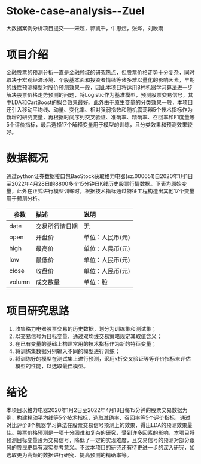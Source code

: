 # Stoke-case-analysis--Zuel
大数据案例分析项目提交——宋超，郭凯千，牛思煜，张烨，刘欣雨
# 项目介绍

金融股票的预测分析一直是金融领域的研究热点，但股票价格走势十分复杂，同时取决于宏观经济环境、个股基本面和投资者情绪等诸多难以量化的影响因素，早期的线性预测模型对股价预测效果一般，因此本项目将运用8种机器学习算法进一步解决股票价格走势预测的问题，将Logistic作为基准模型，预测股票交易信号，其中LDA和CartBoost的拟合效果最好。此外由于原生变量的分类效果一般，本项目还引入移动平均线、动量、变化率、相对强弱指数和随机震荡器5个技术指标作为新增的研究变量，再根据时间序列交叉验证、准确率、精确率、召回率和F1度量等5个评价指标，最后选择17个解释变量用于模型的训练，且分类效果和预测效果较好。

# 数据概况

通过python证券数据接口包BaoStock获取格力电器(sz.000651)自2020年1月1日至2022年4月28日的8800多个15分钟日K线历史股票行情数据。下表为原始变量，此外在正式进行模型训练时，根据技术指标通过特征工程构造出其他17个变量用于预测分析。

| 参数   | 描述           | 说明             |
| ------ | :------------- | :--------------- |
| date   | 交易所行情日期 | 无               |
| open   | 开盘价         | 单位：人民币(元) |
| high   | 最高价         | 单位：人民币(元) |
| low    | 最低价         | 单位：人民币(元) |
| close  | 收盘价         | 单位：人民币(元) |
| volumn | 成交数量       | 单位：股         |

# 项目研究思路

1. 收集格力电器股票交易的历史数据，划分为训练集和测试集；
2. 以交易信号为目标变量，通过双均线交易策略规定其取值含义；
3. 在已有变量的基础上构建常用的技术指标作为新的特征变量；
4. 将训练集数据分别输入不同的模型进行训练；
5. 将训练好的模型在测试集上进行预测，采用k折交叉验证等等评价指标来评估模型的性能，以选取最佳模型。

# 结论

本项目以格力电器2020年1月2日至2022年4月18日每15分钟的股票交易数据为例，构建移动平均线等5个技术指标，选取准确率、召回率等5个评价指标，通过对比评价8个机器学习算法在股票交易信号预测上的效果，得出LDA的预测效果最佳。股票价格预测是一项十分困难和复杂的研究，受到许多因素的影响，本项目将预测目标变量设为交易信号，降低了一定的实现难度，且交易信号的预测对部分跟风的股民更具有现实参考意义。不过本项目的研究还有待更进一步的深入研究，如选取更为高频的数据进行研究、提高预测的精确率等。
